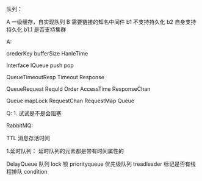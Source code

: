 队列：

  A 一级缓存，自实现队列
  B 需要链接的知名中间件
  	b1 不支持持久化
  	b2 自身支持持久化 
  	  b1.1 是否支持集群


  A:

   orederKey
   bufferSize
   HanleTime

   Interface IQueue
   	push
   	pop

   QueueTimeoutResp
   	Timeout
   	Response

   QueueRequest
   	RequId
   	Order
   	AccessTime
   	ResponseChan

   Queue
   	mapLock
   	RequestChan
   	RequestMap
   	Queue

  Q:
  	1. 试试是不是会阻塞

RabbitMQ:

TTL 消息存活时间



1.延时队列：
延时队列的元素都是带有时间属性的

DelayQueue 队列
lock 锁
priorityqueue 优先级队列
treadleader 标记是否有线程排队
condition 